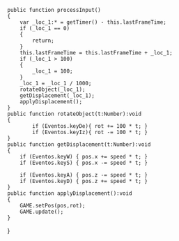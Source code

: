 	
	public function processInput()
	{
		var _loc_1:* = getTimer() - this.lastFrameTime;
		if (_loc_1 == 0)
		{
			return;
		}
		this.lastFrameTime = this.lastFrameTime + _loc_1;
		if (_loc_1 > 100)
		{
			_loc_1 = 100;
		}
		_loc_1 = _loc_1 / 1000;
		rotateObject(_loc_1);
		getDisplacement(_loc_1);
		applyDisplacement();
	}
	public function rotateObject(t:Number):void
	{
			if (Eventos.keyDe){ rot += 100 * t; }
			if (Eventos.keyIz){ rot -= 100 * t; }
	}
	public function getDisplacement(t:Number):void
	{
		if (Eventos.keyW) { pos.x += speed * t; }
		if (Eventos.keyS) { pos.x -= speed * t; }

		if (Eventos.keyA) { pos.z -= speed * t; }
		if (Eventos.keyD) { pos.z += speed * t; }
	}
	public function applyDisplacement():void
	{
		GAME.setPos(pos,rot);
		GAME.update();
	}
	
	
	
}
